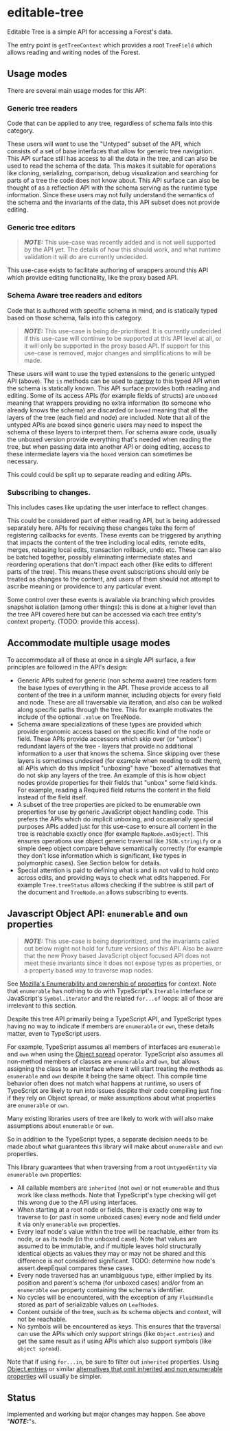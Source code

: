# editable-tree

Editable Tree is a simple API for accessing a Forest's data.

The entry point is `getTreeContext` which provides a root `TreeField` which allows reading and writing nodes of the Forest.

## Usage modes

There are several main usage modes for this API:

### Generic tree readers

Code that can be applied to any tree, regardless of schema falls into this category.

These users will want to use the "Untyped" subset of the API, which consists of a set of base interfaces that allow for generic tree navigation.
This API surface still has access to all the data in the tree, and can also be used to read the schema of the data.
This makes it suitable for operations like cloning, serializing, comparison, debug visualization and searching for parts of a tree the code does not know about.
This API surface can also be thought of as a reflection API with the schema serving as the runtime type information.
Since these users may not fully understand the semantics of the schema and the invariants of the data, this API subset does not provide editing.

### Generic tree editors

> **_NOTE:_** This use-case was recently added and is not well supported by the API yet.
> The details of how this should work, and what runtime validation it will do are currently undecided.

This use-case exists to facilitate authoring of wrappers around this API which provide editing functionality, like the proxy based API.

### Schema Aware tree readers and editors

Code that is authored with specific schema in mind, and is statically typed based on those schema, falls into this category.

> **_NOTE:_** This use-case is being de-prioritized.
> It is currently undecided if this use-case will continue to be supported at this API level at all, or it will only be supported in the proxy based API.
> If support for this use-case is removed, major changes and simplifications to will be made.

These users will want to use the typed extensions to the generic untyped API (above).
The `is` methods can be used to [narrow](https://www.typescriptlang.org/docs/handbook/2/narrowing.html) to this typed API when the schema is statically known.
This API surface provides both reading and editing.
Some of its access APIs (for example fields of structs) are `unboxed` meaning that wrappers providing no extra information (to someone who already knows the schema) are discarded or `boxed` meaning that all the layers of the tree (each field and node) are included.
Note that all of the untyped APIs are boxed since generic users may need to inspect the schema of these layers to interpret them.
For schema aware code, usually the unboxed version provide everything that's needed when reading the tree, but when passing data into another API or doing editing, access to these intermediate layers via the `boxed` version can sometimes be necessary.

This could could be split up to separate reading and editing APIs.

### Subscribing to changes.

This includes cases like updating the user interface to reflect changes.

This could be considered part of either reading API, but is being addressed separately here.
APIs for receiving these changes take the form of registering callbacks for events.
These events can be triggered by anything that impacts the content of the tree including local edits, remote edits, merges, rebasing local edits, transaction rollback, undo etc.
These can also be batched together, possibly eliminating intermediate states and reordering operations that don't impact each other (like edits to different parts of the tree).
This means these event subscriptions should only be treated as changes to the content, and users of them should not attempt to ascribe meaning or providence to any particular event.

Some control over these events is available via branching which provides snapshot isolation (among other things):
this is done at a higher level than the tree API covered here but can be accessed via each tree entity's context property. (TODO: provide this access).

## Accommodate multiple usage modes

To accommodate all of these at once in a single API surface, a few principles are followed in the API's design:

-   Generic APIs suited for generic (non schema aware) tree readers form the base types of everything in the API.
    These provide access to all content of the tree in a uniform manner, including objects for every field and node.
    These are all traversable via iteration, and also can be walked along specific paths through the tree.
    This for example motivates the include of the optional `.value` on TreeNode.
-   Schema aware specializations of these types are provided which provide ergonomic access based on the specific kind of the node or field.
    These APIs provide accessors which skip over (or "unbox") redundant layers of the tree - layers that provide no additional information to a user that knows the schema.
    Since skipping over these layers is sometimes undesired (for example when needing to edit them), all APIs which do this implicit "unboxing" have "boxed" alternatives that do not skip any layers of the tree.
    An example of this is how object nodes provide properties for their fields that "unbox" some field kinds.
    For example, reading a Required field returns the content in the field instead of the field itself.
-   A subset of the tree properties are picked to be enumerable own properties for use by generic JavaScript object handling code.
    This prefers the APIs which do implicit unboxing,
    and occasionally special purposes APIs added just for this use-case to ensure all content in the tree is reachable exactly once (for example `MapNode.asObject`).
    This ensures operations use object generic traversal like `JSON.stringify` or a simple deep object compare behave semantically correctly (for example they don't lose information which is significant, like types in polymorphic cases).
    See Section below for details.
-   Special attention is paid to defining what is and is not valid to hold onto across edits, and providing ways to check what edits happened.
    For example `Tree.treeStatus` allows checking if the subtree is still part of the document and `TreeNode.on` allows subscribing to events.

## Javascript Object API: `enumerable` and `own` properties

> **_NOTE:_** This use-case is being deprioritized, and the invariants called out below might not hold for future versions of this API.
> Also be aware that the new Proxy based JavaScript object focused API does not meet these invariants since it does not expose types as properties, or a property based way to traverse map nodes.

See [Mozilla's Enumerability and ownership of properties](https://developer.mozilla.org/en-US/docs/Web/JavaScript/Enumerability_and_ownership_of_properties) for context.
Note that `enumerable` has nothing to do with TypeScript's `Iterable` interface or JavaScript's `Symbol.iterator` and the related `for...of` loops: all of those are irrelevant to this section.

Despite this tree API primarily being a TypeScript API, and TypeScript types having no way to indicate if members are `enumerable` or `own`, these details matter, even to TypeScript users.

For example, TypeScript assumes all members of interfaces are `enumerable` and `own` when using the [Object spread](https://developer.mozilla.org/en-US/docs/Web/JavaScript/Reference/Operators/Spread_syntax) operator.
TypeScript also assumes all non-method members of classes are `enumerable` and `own`, but allows assigning the class to an interface where it will start treating the methods as `enumerable` and `own` despite it being the same object.
This compile time behavior often does not match what happens at runtime, so users of TypeScript are likely to run into issues despite their code compiling just fine if they rely on Object spread, or make assumptions about what properties are `enumerable` or `own`.

Many existing libraries users of tree are likely to work with will also make assumptions about `enumerable` or `own`.

So in addition to the TypeScript types, a separate decision needs to be made about what guarantees this library will make about `enumerable` and `own` properties.

This library guarantees that when traversing from a root `UntypedEntity` via `enumerable` `own` properties:

-   All callable members are `inherited` (not `own`) or not `enumerable` and thus work like class methods. Note that TypeScript's type checking will get this wrong due to the API using interfaces.
-   When starting at a root node or fields, there is exactly one way to traverse to (or past in some unboxed cases) every node and field under it via only `enumerable` `own` properties.
-   Every leaf node's value within the tree will be reachable, either from its node, or as its node (in the unboxed case). Note that values are assumed to be immutable, and if multiple leaves hold structurally identical objects as values they may or may not be shared and this difference is not considered significant. TODO: determine how node's assert.deepEqual compares these cases.
-   Every node traversed has an unambiguous type, either implied by its position and parent's schema (for unboxed cases) and/or from an `enumerable` `own` property containing the schema's identifier.
-   No cycles will be encountered, with the exception of any `FluidHandle` stored as part of serializable values on `LeafNode`s.
-   Content outside of the tree, such as its schema objects and context, will not be reachable.
-   No symbols will be encountered as keys. This ensures that the traversal can use the APIs which only support strings (like `Object.entries`) and get the same result as if using APIs which also support symbols (like `object spread`).

Note that if using `for...in`, be sure to filter out `inherited` properties.
Using [Object.entries](https://developer.mozilla.org/en-US/docs/Web/JavaScript/Reference/Global_Objects/Object/entries) or similar [alternatives that omit inherited and non enumerable properties](https://developer.mozilla.org/en-US/docs/Web/JavaScript/Enumerability_and_ownership_of_properties#traversing_object_properties) will usually be simpler.

## Status

Implemented and working but major changes may happen. See above "**_NOTE:_**"s.

